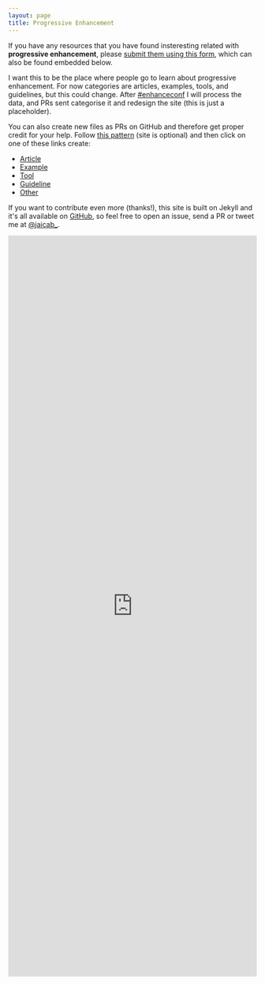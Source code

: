 ```yaml
---
layout: page
title: Progressive Enhancement
---
```


If you have any resources that you have found insteresting related with **progressive enhancement**, please [submit them using this form](http://goo.gl/forms/X5fy7xpA0a), which can also be found embedded below.

I want this to be the place where people go to learn about progressive enhancement. For now categories are articles, examples, tools, and guidelines, but this could change. After [#enhanceconf](https://twitter.com/hashtag/EnhanceConf?src=hash&lang=es) I will process the data, and PRs sent categorise it and redesign the site (this is just a placeholder).

You can also create new files as PRs on GitHub and therefore get proper credit for your help. Follow [this pattern](https://raw.githubusercontent.com/jaicab/progressiveenhancement/gh-pages/_resourcearticle/example.md) (site is optional) and then click on one of these links create:

- [Article](https://github.com/jaicab/progressiveenhancement/new/gh-pages/_resourcearticle)
- [Example](https://github.com/jaicab/progressiveenhancement/new/gh-pages/_resourceexample)
- [Tool](https://github.com/jaicab/progressiveenhancement/new/gh-pages/_resourcetool)
- [Guideline](https://github.com/jaicab/progressiveenhancement/new/gh-pages/_resourceguideline)
- [Other](https://github.com/jaicab/progressiveenhancement/new/gh-pages/_resourceother)

If you want to contribute even more (thanks!), this site is built on Jekyll and it's all available on [GitHub](https://github.com/jaicab/progressiveenhancement), so feel free to open an issue, send a PR or tweet me at [@jaicab_](https://twitter.com/jaicab_).

<iframe src="https://docs.google.com/forms/d/16w6T6SuZu8dsPVmv_U4nQm4y609Iv4cQyAS7bjJ2GyA/viewform?embedded=true" width="100%" height="1500" frameborder="0" marginheight="0" marginwidth="0">Cargando...</iframe>